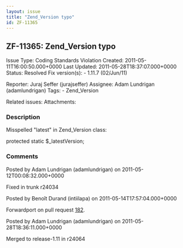 ```yaml
---
layout: issue
title: "Zend_Version typo"
id: ZF-11365
---
```


ZF-11365: Zend\_Version typo
----------------------------

 Issue Type: Coding Standards Violation Created: 2011-05-11T16:00:50.000+0000 Last Updated: 2011-05-28T18:37:07.000+0000 Status: Resolved Fix version(s): - 1.11.7 (02/Jun/11)
 
 Reporter:  Juraj Seffer (jurajseffer)  Assignee:  Adam Lundrigan (adamlundrigan)  Tags: - Zend\_Version
 
 Related issues: 
 Attachments: 
### Description

Misspelled "latest" in Zend\_Version class:

protected static $\_latestVersion;

 

 

### Comments

Posted by Adam Lundrigan (adamlundrigan) on 2011-05-12T00:08:32.000+0000

Fixed in trunk r24034

 

 

Posted by Benoît Durand (intiilapa) on 2011-05-14T17:57:04.000+0000

Forwardport on pull request [182](https://github.com/zendframework/zf2/pull/182).

 

 

Posted by Adam Lundrigan (adamlundrigan) on 2011-05-28T18:36:11.000+0000

Merged to release-1.11 in r24064

 

 